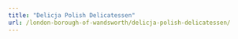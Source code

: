 ```yaml
---
title: "Delicja Polish Delicatessen"
url: /london-borough-of-wandsworth/delicja-polish-delicatessen/
---
```

